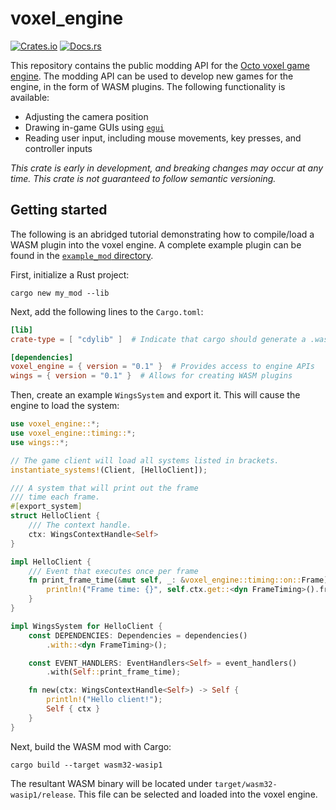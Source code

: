 # voxel_engine

[![Crates.io](https://img.shields.io/crates/v/voxel_engine.svg)](https://crates.io/crates/voxel_engine)
[![Docs.rs](https://docs.rs/voxel_engine/badge.svg)](https://docs.rs/voxel_engine)

This repository contains the public modding API for the [Octo voxel game engine](https://github.com/DouglasDwyer/octo-release). The modding API can be used to develop new games for the engine, in the form of WASM plugins. The following functionality is available:

- Adjusting the camera position
- Drawing in-game GUIs using [`egui`](https://github.com/emilk/egui)
- Reading user input, including mouse movements, key presses, and controller inputs

*This crate is early in development, and breaking changes may occur at any time. This crate is not guaranteed to follow semantic versioning.*

## Getting started

The following is an abridged tutorial demonstrating how to compile/load a WASM plugin into the voxel engine. A complete example plugin can be found in the [`example_mod` directory](/example_mod/).

First, initialize a Rust project:

```
cargo new my_mod --lib
```

Next, add the following lines to the `Cargo.toml`:

```toml
[lib]
crate-type = [ "cdylib" ]  # Indicate that cargo should generate a .wasm file

[dependencies]
voxel_engine = { version = "0.1" }  # Provides access to engine APIs
wings = { version = "0.1" }  # Allows for creating WASM plugins
```

Then, create an example `WingsSystem` and export it. This will cause the engine to load the system:

```rust
use voxel_engine::*;
use voxel_engine::timing::*;
use wings::*;

// The game client will load all systems listed in brackets.
instantiate_systems!(Client, [HelloClient]);

/// A system that will print out the frame
/// time each frame.
#[export_system]
struct HelloClient {
    /// The context handle.
    ctx: WingsContextHandle<Self>
}

impl HelloClient {
    /// Event that executes once per frame
    fn print_frame_time(&mut self, _: &voxel_engine::timing::on::Frame) {
        println!("Frame time: {}", self.ctx.get::<dyn FrameTiming>().frame_duration().as_secs_f32());
    }
}

impl WingsSystem for HelloClient {
    const DEPENDENCIES: Dependencies = dependencies()
        .with::<dyn FrameTiming>();

    const EVENT_HANDLERS: EventHandlers<Self> = event_handlers()
        .with(Self::print_frame_time);

    fn new(ctx: WingsContextHandle<Self>) -> Self {
        println!("Hello client!");
        Self { ctx }
    }
}

```

Next, build the WASM mod with Cargo:

```
cargo build --target wasm32-wasip1
```

The resultant WASM binary will be located under `target/wasm32-wasip1/release`. This file can be selected and loaded into the voxel engine.